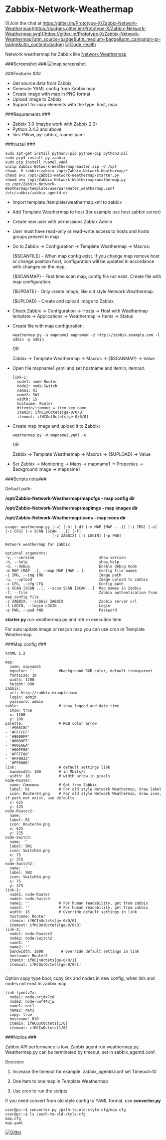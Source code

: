 # Zabbix-Network-Weathermap

[![Join the chat at https://gitter.im/Prototype-X/Zabbix-Network-Weathermap](https://badges.gitter.im/Prototype-X/Zabbix-Network-Weathermap.svg)](https://gitter.im/Prototype-X/Zabbix-Network-Weathermap?utm_source=badge&utm_medium=badge&utm_campaign=pr-badge&utm_content=badge)
[![Code Health](https://landscape.io/github/Prototype-X/Zabbix-Network-Weathermap/master/landscape.svg?style=flat)](https://landscape.io/github/Prototype-X/Zabbix-Network-Weathermap/master)

Network weathermap for Zabbix like [Network Weathermap](http://network-weathermap.com)

###Screenshot ###
![map screenshot](https://cloud.githubusercontent.com/assets/12714643/14538840/63cf2870-0286-11e6-98f2-d67f548a0d54.png)

###Features ###
* Get source data from Zabbix
* Generate YAML config from Zabbix map
* Create image with map in PNG format
* Upload image to Zabbix
* Support for map elements with the type: host, map

###Requrements ###
* Zabbix 3.0 (maybe work with Zabbix 2.0)
* Python 3.4.3 and above
* libs: Pillow, py-zabbix, ruamel.yaml

###Install ###

    sudo apt-get install python3-pip python-pip python3-pil
    sudo pip3 install py-zabbix
    sudo pip install ruamel.yaml
    unzip Zabbix-Network-Weathermap-master.zip -d /opt
    chown -R zabbix:zabbix /opt/Zabbix-Network-Weathermap/*
    chmod a+x /opt/Zabbix-Network-Weathermap/starter.py
    chmod a+x /opt/Zabbix-Network-Weathermap/weathermap.py
    cp /opt/Zabbix-Network-Weathermap/template/userparameter_weathermap.conf /etc/zabbix/zabbix_agentd.d/

* Import template /template/weathermap.xml to zabbix
* Add Template Weathermap to host (for example use host zabbix server)
* Create new user with permissions Zabbix Admin
* User must have read-only or read-write access to hosts and hosts groups present in map
* Go to Zabbix -> Configuration -> Template Weathermap -> Macros:

     {$SCANFILE} - When map config exist. If you change map remove host or change position host, configuration will be updated in accordance with changes on the map.
     
     {$SCANMAP} - First time scan map, config file not exist. Create file with map configuration.
     
     {$UPDATE} - Only create image, like old style Network Weathermap.
     
     {$UPLOAD} - Create and upload image to Zabbix.

* Check Zabbix -> Configuration -> Hosts -> Host with Weathermap template -> Applications -> Weathermap -> Items -> Status

* Create file with map configuration:
        
      weathermap.py -s mapname1 mapnameN -z http://zabbix.example.com -l admin -p admin
    
    OR
    
    Zabbix -> Template Weathermap -> Macros -> {$SCANMAP} -> Value
    
* Open file mapname1.yaml and set hostname and itemin, itemout.

      link-1:
        node1: node-Router
        node2: node-Switch
        name1: R1
        name2: SW1
        width: 15
        hostname: Router
        #itemin/itemout = item key name
        itemin: ifHCInOctets[ge-0/0/0]
        itemout: ifHCOutOctets[ge-0/0/0]

* Create map image and upload it to Zabbix:
    
      weathermap.py -m mapname1.yaml -u
  
  OR
  
  Zabbix -> Template Weathermap -> Macros -> {$UPLOAD} -> Value

* Set Zabbix -> Monitoring -> Maps -> mapname1 -> Properties -> Background image -> mapname1


###Scripts note###

Default path:

**/opt/Zabbix-Network-Weathermap/mapcfgs - map config dir**

**/opt/Zabbix-Network-Weathermap/mapimgs - map images dir**

**/opt/Zabbix-Network-Weathermap/icons - map icons dir**


    usage: weathermap.py [-v] [-h] [-d] [-m MAP [MAP ...]] [-i IMG] [-u] [-c CFG] [-s SCAN [SCAN ...]] [-f]
                         [-z ZABBIX] [-l LOGIN] [-p PWD]

    Network weathermap for Zabbix

    optional arguments:
    -v, --version                             show version
    -h, --help                                show help
    -d, --debug                               Enable debug mode
    -m MAP [MAP ..], --map MAP [MAP ..]       Config file names
    -i IMG, --img IMG                         Image path
    -u, --upload                              Image upload to zabbix
    -c CFG, --cfg CFG                         Config path
    -s SCAN [SCAN ..], --scan SCAN [SCAN ..]  Map names in Zabbix
    -f, --file                                Zabbix authentication from map config file
    -z ZABBIX, --zabbix ZABBIX                Zabbix server url
    -l LOGIN, --login LOGIN                   Login
    -p PWD, --pwd PWD                         Password

**starter.py** run weathermap.py and return execution time.

For auto update image or rescan map you can use cron or Template Weathermap.

###Map config ###
        
    %YAML 1.2
    ---
    map:
      name: mapname1
      bgcolor: ''           #background RGB color, default transparent
      fontsize: 10
      width: 1200
      height: 800
    zabbix:
      url: http://zabbix.example.com
      login: admin
      password: admin
    table:                  # show legend and date time
      show: true
      x: 1100
      y: 100
    palette:                # RGB color arrow
    - '#908C8C'
    - '#FFFFFF'
    - '#8000FF'
    - '#0000FF'
    - '#00EAEA'
    - '#00FF00'
    - '#FFFF00'
    - '#FF9933'
    - '#FF0000'
    link:                   # default settings link
      bandwidth: 100        # in Mbits/s
      width: 10             # width arrow in pixels
    node-Router:
      name: Символы         # Get from Zabbix
      label: R1             # For old style Network Weathermap, draw label
      icon: Router64.png    # For old style Network Weathermap, draw icon, if path not exist, use defaults
      x: 625
      y: 225
    node-Router2:
      name: ''
      label: R2
      icon: Router64.png
      x: 625
      y: 225
    node-Switch:
      name: ''
      label: SW1
      icon: Switch64.png
      x: 75
      y: 375
    node-Switch2:
      name: ''
      label: SW2
      icon: Switch64.png
      x: 75
      y: 375
    link-1:
      node1: node-Router
      node2: node-Switch
      name1: ''             # For human readability, get from zabbix
      name2: ''             # For human readability, get from zabbix
      width: 15             # Override default settings in link
      hostname: Router
      itemin: ifHCInOctets[ge-0/0/0]
      itemout: ifHCOutOctets[ge-0/0/0]
    link-2:
      node1: node-Router2
      node2: node-Switch2
      name1: ''
      name2: ''
      bandwidth: 1000        # Override default settings in link
      hostname: Router2
      itemin: ifHCInOctets[ge-0/0/1]
      itemout: ifHCOutOctets[ge-0/0/1]
    ...

Option copy type bool, copy link and nodes in new config, when link and nodes not exist in zabbix map

    link-lyonlz7x:
      node1: node-nridx7c0
      node2: node-uwf443jw
      name1: net1
      name2: net2
      copy: true
      hostname: R10
      itemin: ifHCOutOctets[1/6]
      itemout: ifHCInOctets[1/6]

###Notice ###

Zabbix API performance is low. Zabbix agent run weathermap.py. Weathermap.py can be terminated by timeout, set in
zabbix_agentd.conf.

Decision:

1. Increase the timeout for example: zabbix_agentd.conf set Timeout=10

2. One item to one map in Template Weathermap

3. Use cron to run the scripts

If you need convert from old style config to YAML format, use **converter.py**

    user@pc:~$ converter.py /path-to-old-style-cfg/map.cfg
    user@pc:~$ ls /path-to-old-style-cfg
    map.cfg
    map.yaml
    
[![Gitter](https://badges.gitter.im/Join%20Chat.svg)](https://gitter.im/Prototype-X/Zabbix-Network-Weathermap?utm_source=badge&utm_medium=badge&utm_campaign=pr-badge)

